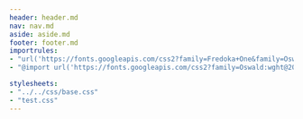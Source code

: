 ```yaml
---
header: header.md
nav: nav.md
aside: aside.md
footer: footer.md
importrules:
- "url('https://fonts.googleapis.com/css2?family=Fredoka+One&family=Oswald:wght@200&display=swap')"
- "@import url('https://fonts.googleapis.com/css2?family=Oswald:wght@200&display=swap');"

stylesheets:
- "../../css/base.css"
- "test.css"
---
```


